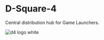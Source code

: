 # D-Square-4
Central distribution hub for Game Launchers.

![d4 logo white](https://github.com/MarkTheMii/D-Square-4/assets/100295995/434bfb69-94d8-41f9-9f39-93d795eafb18)
